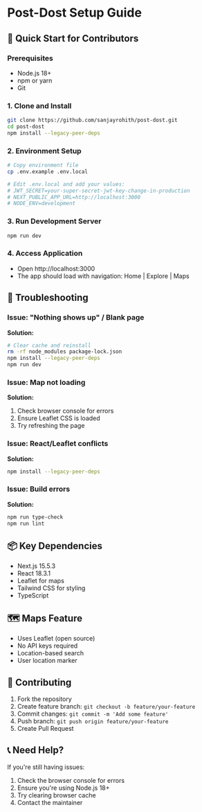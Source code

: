 # Post-Dost Setup Guide

## 🚀 Quick Start for Contributors

### Prerequisites
- Node.js 18+ 
- npm or yarn
- Git

### 1. Clone and Install
```bash
git clone https://github.com/sanjayrohith/post-dost.git
cd post-dost
npm install --legacy-peer-deps
```

### 2. Environment Setup
```bash
# Copy environment file
cp .env.example .env.local

# Edit .env.local and add your values:
# JWT_SECRET=your-super-secret-jwt-key-change-in-production
# NEXT_PUBLIC_APP_URL=http://localhost:3000
# NODE_ENV=development
```

### 3. Run Development Server
```bash
npm run dev
```

### 4. Access Application
- Open http://localhost:3000
- The app should load with navigation: Home | Explore | Maps

## 🔧 Troubleshooting

### Issue: "Nothing shows up" / Blank page
**Solution:**
```bash
# Clear cache and reinstall
rm -rf node_modules package-lock.json
npm install --legacy-peer-deps
npm run dev
```

### Issue: Map not loading
**Solution:**
1. Check browser console for errors
2. Ensure Leaflet CSS is loaded
3. Try refreshing the page

### Issue: React/Leaflet conflicts
**Solution:**
```bash
npm install --legacy-peer-deps
```

### Issue: Build errors
**Solution:**
```bash
npm run type-check
npm run lint
```

## 📦 Key Dependencies
- Next.js 15.5.3
- React 18.3.1
- Leaflet for maps
- Tailwind CSS for styling
- TypeScript

## 🗺️ Maps Feature
- Uses Leaflet (open source)
- No API keys required
- Location-based search
- User location marker

## 🤝 Contributing
1. Fork the repository
2. Create feature branch: `git checkout -b feature/your-feature`
3. Commit changes: `git commit -m 'Add some feature'`
4. Push branch: `git push origin feature/your-feature`
5. Create Pull Request

## 📞 Need Help?
If you're still having issues:
1. Check the browser console for errors
2. Ensure you're using Node.js 18+
3. Try clearing browser cache
4. Contact the maintainer